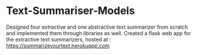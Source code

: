 # Text-Summariser-Models

Designed four extractive and one abstractive text summarizer from scratch and implemented them through libraries as well. Created a flask web app for the extractive text summarizers, hosted at : https://summarizeyourtext.herokuapp.com

